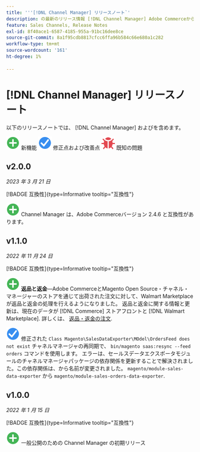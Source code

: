 ```yaml
---
title: '''[!DNL Channel Manager] リリースノート`'
description: の最新のリリース情報 [!DNL Channel Manager] Adobe Commerceから
feature: Sales Channels, Release Notes
exl-id: 8f40ace1-6587-4185-955a-91bc16dee8ce
source-git-commit: 8a1f95cdb8817cfcc6ffa96b584c66e680a1c282
workflow-type: tm+mt
source-wordcount: '161'
ht-degree: 1%

---
```


# [!DNL Channel Manager] リリースノート

以下のリリースノートでは、 [!DNL Channel Manager] およびを含めます。

![新規](../assets/new.svg) 新機能
![修正された問題](../assets/fix.svg) 修正点および改善点
![既知の問題](../assets/bug.svg) 既知の問題


## v2.0.0

*2023 年 3 月 21 日*

[!BADGE 互換性]{type=Informative tooltip="互換性"}

![新規](../assets/new.svg)<!--CHAN-5893--> Channel Manager は、Adobe Commerceバージョン 2.4.6 と互換性があります。

## v1.1.0

*2022 年 11 月 24 日*

[!BADGE 互換性]{type=Informative tooltip="互換性"}

![新規](../assets/new.svg)<!--CHAN-5204--> **返品と返金**—Adobe CommerceとMagento Open Source・チャネル・マネージャーのストアを通じて出荷された注文に対して、Walmart Marketplace が返品と返金の処理を行えるようになりました。 返品と返金に関する情報と更新は、現在のデータが [!DNL Commerce] ストアフロントと [!DNL Walmart Marketplace]. 詳しくは、 [返品・返金の注文](return-refund-orders.md).

![固定](../assets/fix.svg)<!--CHAN-5661--> 修正された `Class Magento\SalesDataExporter\MOdel\OrdersFeed does not exist` チャネルマネージャの再同期で、 `bin/magento saas:resync --feed orders` コマンドを使用します。 エラーは、セールスデータエクスポータモジュールのチャネルマネージャパッケージの依存関係を更新することで解決されました。この依存関係は、から名前が変更されました。 `magento/module-sales-data-exporter` から `magento/module-sales-orders-data-exporter`.

## v1.0.0

*2022 年 1 月 15 日*

[!BADGE 互換性]{type=Informative tooltip="互換性"}

![新規](../assets/new.svg) 一般公開のための Channel Manager の初期リリース

